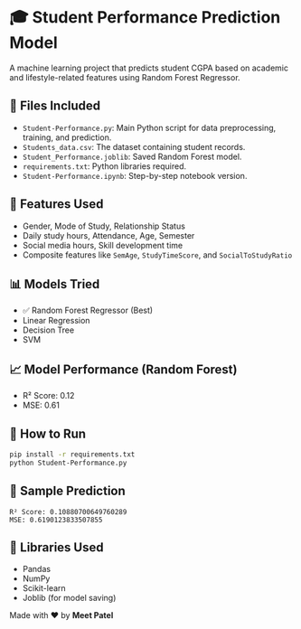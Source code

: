 # 🎓 Student Performance Prediction Model

A machine learning project that predicts student CGPA based on academic and lifestyle-related features using Random Forest Regressor.

## 📁 Files Included

- `Student-Performance.py`: Main Python script for data preprocessing, training, and prediction.
- `Students_data.csv`: The dataset containing student records.
- `Student_Performance.joblib`: Saved Random Forest model.
- `requirements.txt`: Python libraries required.
- `Student-Performance.ipynb`: Step-by-step notebook version.

## 🧠 Features Used

- Gender, Mode of Study, Relationship Status
- Daily study hours, Attendance, Age, Semester
- Social media hours, Skill development time
- Composite features like `SemAge`, `StudyTimeScore`, and `SocialToStudyRatio`

## 📊 Models Tried

- ✅ Random Forest Regressor (Best)
- Linear Regression
- Decision Tree
- SVM

## 📈 Model Performance (Random Forest)

- R² Score: 0.12
- MSE: 0.61

## 🚀 How to Run

```bash
pip install -r requirements.txt
python Student-Performance.py
```

## 🧪 Sample Prediction

```
R² Score: 0.10880700649760289
MSE: 0.6190123833507855
```

## 🤖 Libraries Used

- Pandas
- NumPy
- Scikit-learn
- Joblib (for model saving)

Made with ❤️ by **Meet Patel**
